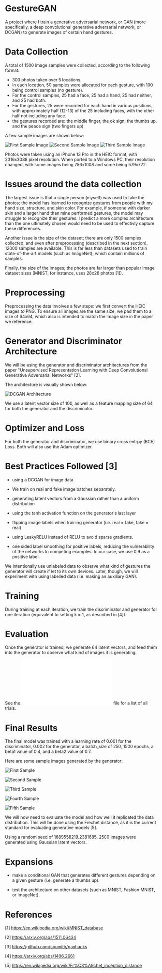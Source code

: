 # GestureGAN

A project where I train a generative adversarial network, or GAN (more specifically, a deep convolutional generative adversarial network, or DCGAN) to generate images of certain hand gestures.

# Data Collection

A total of 1500 image samples were collected, according to the following format:

- 300 photos taken over 5 locations.
- In each location, 50 samples were allocated for each gesture, with 100 being control samples (no gesture).
- For the control samples, 25 had a face, 25 had a hand, 25 had neither, and 25 had both.
- For the gestures, 25 were recorded for each hand in various positions, with approximately half (12-13) of the 25 including faces, with the other half not including any face.
- the gestures recorded are: the middle finger, the ok sign, the thumbs up, and the peace sign (two fingers up)

A few sample images are shown below:

![First Sample Image](./IMG_16640.png)
![Second Sample Image](./IMG_02570.png)
![Third Sample Image](./IMG_10920.png)

Photos were taken using an iPhone 13 Pro in the HEIC format, with 2316x3088 pixel resolution. When ported to a Windows PC, their resolution changed, with some images being 756x1008 and some being 579x772.

# Issues around the data collection

The largest issue is that a single person (myself) was used to take the photos; the model has learned to recognize gestures from people with my hand size, structure, and skin color. For example, if someone with darker skin and a larger hand than mine performed gestures, the model may struggle to recognize their gestures. I predict a more complex architecture than the one ultimately chosen would need to be used to effectivly capture these differences.

Another issue is the size of the dataset; there are only 1500 samples collected, and even after preprocessing (described in the next section), 12000 samples are available. This is far less than datasets used to train state-of-the-art models (such as ImageNet), which contain millions of samples.

Finally, the size of the images; the photos are far larger than popular image dataset sizes (MNIST, for instance, uses 28x28 photos [1]).

# Preprocessing

Preprocessing the data involves a few steps: we first convert the HEIC images to PNG. To ensure all images are the same size, we pad them to a size of 64x64, which also is intended to match the image size in the paper we reference.

# Generator and Discriminator Architecture

We will be using the generator and discriminator architectures from the paper "Unsupervised Representation Learning with Deep Convolutional Generative Adversarial Networks" [2].

The architecture is visually shown below:

![DCGAN Architecture](./dcgan.png)

We use a latent vector size of 100, as well as a feature mapping size of 64 for both the generator and the discriminator.

# Optimizer and Loss

For both the generator and discriminator, we use binary cross entrpy (BCE) Loss. Both will also use the Adam optimizer.

# Best Practices Followed [3]

- using a DCGAN for image data.

- We train on real and fake image batches separately.

- generating latent vectors from a Gaussian rather than a uniform distribution

- using the tanh activation function on the generator's last layer

- flipping image labels when training generator (i.e. real = fake, fake = real)

- using LeakyRELU instead of RELU to avoid sparse gradients.

- one sided label smoothing for positive labels, reducing the vulnerability of the networks to competing examples. In our case, we use 0.9 as a positive label.

We intentionally use unlabeled data to observe what kind of gestures the generator will create if let to its own devices. Later, though, we will experiment with using labelled data (i.e. making an auxiliary GAN).

# Training

During training at each iteration, we train the discriminator and generator for one iteration (equivalent to setting k = 1, as described in [4]). 

# Evaluation

Once the generator is trained, we generate 64 latent vectors, and feed them into the generator to observe what kind of images it is generating.

See the ![Trials.md](./Trials.md) file for a list of all trials.

# Final Results

The final model was trained with a learning rate of 0.001 for the discriminator, 0.002 for the generator, a batch_size of 250, 1500 epochs, a beta1 value of 0.4, and a beta2 value of 0.7. 

Here are some sample images generated by the generator:

![First Sample](./sample_1.png)

![Second Sample](./sample_2.png)

![Third Sample](./sample_3.png)

![Fourth Sample](./sample_4.png)

![Fifth Sample](./sample_5.png)

We will now need to evaluate the model and how well it replicated the data distribution. This will be done using the Frechet distance, as it is the current standard for evaluating generative models [5].

Using a random seed of 1689558219.2381685, 2500 images were generated using Gaussian latent vectors.

# Expansions

- make a conditional GAN that generates different gestures depending on a given gesture (i.e. generate a thumbs up).

- test the architecture on other datasets (such as MNIST, Fashion MNIST, or ImageNet).

# References

[1] https://en.wikipedia.org/wiki/MNIST_database

[2] https://arxiv.org/abs/1511.06434

[3] https://github.com/soumith/ganhacks

[4] https://arxiv.org/abs/1406.2661

[5] https://en.wikipedia.org/wiki/Fr%C3%A9chet_inception_distance